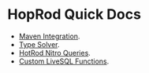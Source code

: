 # HopRod Quick Docs

 - [Maven Integration](maven/maven-integration.md).
 - [Type Solver](config/type-solver.md).
 - [HotRod Nitro Queries](nitro/hotrod-nitro-queries.md).
 - [Custom LiveSQL Functions](livesql/custom-database-functions.md).
